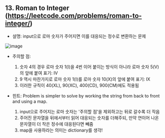 ## 13. Roman to Integer (https://leetcode.com/problems/roman-to-integer/) ##

- 설명: input으로 로마 숫자가 주어지면 이를 대응되는 정수로 변환하는 문제

![image](https://user-images.githubusercontent.com/79184083/223020885-2f11b890-b3ea-4997-bfdf-090f19bc048d.png)

- 주의할 점: 

  1. 숫자 4의 경우 로마 숫자 1(I)을 4번 이어 붙이는 방식이 아니라 로마 숫자 5(V)의 앞에 붙여 표기: IV
  2. 9 역시 마찬가지로 로마 숫자 1(I)를 로마 숫자 10(X)의 앞에 붙여 표기: IX
  3. 이러한 규칙이 40(XL), 90(XC), 400(CD), 900(CM)에도 적용됨
  
- 힌트: Problem is simpler to solve by working the string from back to front and using a map.

  1. input으로 주어지는 로마 숫자는 '주의할 점'을 제외하고는 뒤로 갈수록 더 작음
  2. 주어진 문자열을 뒤에서부터 읽어 대응되는 숫자를 더해주되, 만약 연이어 나온 문자열이 더 작은 정수에 대응된다면 빼줌
  3. map을 사용하라는 의미는 dictionary를 생각!
